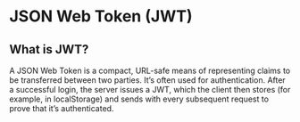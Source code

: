 # JSON Web Token (JWT)

## What is JWT?

A JSON Web Token is a compact, URL-safe means of representing claims to be transferred between two parties. It’s often used for authentication. After a successful login, the server issues a JWT, which the client then stores (for example, in localStorage) and sends with every subsequent request to prove that it’s authenticated.
